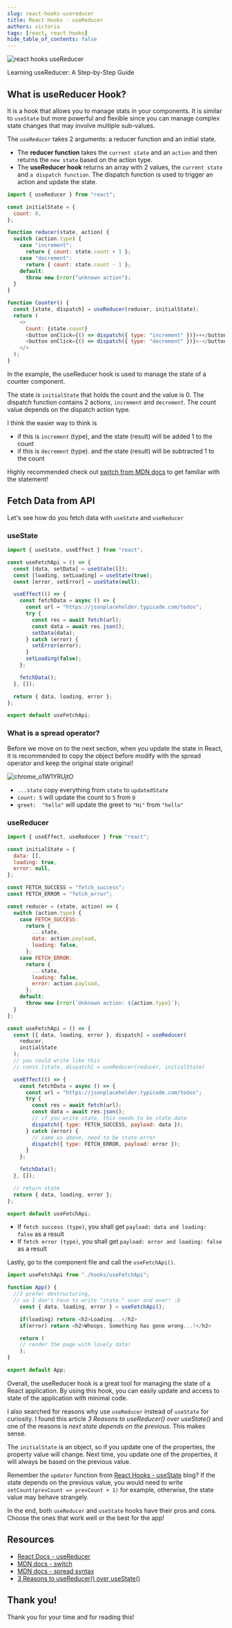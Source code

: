 ```yaml
---
slug: react-hooks-usereducer
title: React Hooks - useReducer
authors: victoria
tags: [react, react hooks]
hide_table_of_contents: false
---
```


![react hooks useReducer](./react-hooks-usereducer.webp)

Learning useReducer: A Step-by-Step Guide

<!--truncate-->

## What is useReducer Hook?

It is a hook that allows you to manage stats in your components. It is similar to `useState` but more powerful and flexible since you can manage complex state changes that may involve multiple sub-values.

The `useReducer` takes 2 arguments: a reducer function and an initial state.

- The **reducer function** takes the `current state` and an `action` and then returns the `new state` based on the action type.
- The **useReducer hook** returns an array with 2 values, the `current state` and `a dispatch function`. The dispatch function is used to trigger an action and update the state.

```js
import { useReducer } from "react";

const initialState = {
  count: 0,
};

function reducer(state, action) {
  switch (action.type) {
    case "increment":
      return { count: state.count + 1 };
    case "decrement":
      return { count: state.count - 1 };
    default:
      throw new Error("unknown action");
  }
}

function Counter() {
  const [state, dispatch] = useReducer(reducer, initialState);
  return (
    <>
      Count: {state.count}
      <button onClick={() => dispatch({ type: "increment" })}>+</button>
      <button onClick={() => dispatch({ type: "decrement" })}>-</button>
    </>
  );
}
```

In the example, the useReducer hook is used to manage the state of a counter component.

The state is `initialState` that holds the count and the value is 0. The dispatch function contains 2 actions, `increment` and `decrement`. The count value depends on the dispatch action type.

I think the easier way to think is

- if this is `increment` (type), and the state (result) will be added 1 to the count
- if this is `decrement` (type). and the state (result) will be subtracted 1 to the count

Highly recommended check out [switch from MDN docs](https://developer.mozilla.org/en-US/docs/Web/JavaScript/Reference/Statements/switch) to get familiar with the statement!

## Fetch Data from API

Let's see how do you fetch data with `useState` and `useReducer`

### useState

```js
import { useState, useEffect } from "react";

const useFetchApi = () => {
  const [data, setData] = useState([]);
  const [loading, setLoading] = useState(true);
  const [error, setError] = useState(null);

  useEffect(() => {
    const fetchData = async () => {
      const url = "https://jsonplaceholder.typicode.com/todos";
      try {
        const res = await fetch(url);
        const data = await res.json();
        setData(data);
      } catch (error) {
        setError(error);
      }
      setLoading(false);
    };

    fetchData();
  }, []);

  return { data, loading, error };
};

export default useFetchApi;
```

### What is a spread operator?

Before we move on to the next section, when you update the state in React, it is recommended to copy the object before modify with the spread operator and keep the original state original!

![chrome_o1W1YRUjtO](https://user-images.githubusercontent.com/35031228/208515994-4a4d6960-326a-462b-8139-7f0a1816161f.gif)

- `...state` copy everything from `state` to `updatedState`
- `count: 5` will update the count to `5` from `0`
- `greet:  "hello"` will update the greet to `"Hi"` from `"hello"`

### useReducer

```js
import { useEffect, useReducer } from "react";

const initialState = {
  data: [],
  loading: true,
  error: null,
};

const FETCH_SUCCESS = "fetch_success";
const FETCH_ERROR = "fetch_error";

const reducer = (state, action) => {
  switch (action.type) {
    case FETCH_SUCCESS:
      return {
        ...state,
        data: action.payload,
        loading: false,
      };
    case FETCH_ERROR:
      return {
        ...state,
        loading: false,
        error: action.payload,
      };
    default:
      throw new Error(`Unknown action: ${action.type}`);
  }
};

const useFetchApi = () => {
  const [{ data, loading, error }, dispatch] = useReducer(
    reducer,
    initialState
  );
  // you could write like this
  // const [state, dispatch] = useReducer(reducer, initialState)

  useEffect(() => {
    const fetchData = async () => {
      const url = "https://jsonplaceholder.typicode.com/todos";
      try {
        const res = await fetch(url);
        const data = await res.json();
        // if you write state, this needs to be state.data
        dispatch({ type: FETCH_SUCCESS, payload: data });
      } catch (error) {
        // same as above, need to be state.error
        dispatch({ type: FETCH_ERROR, payload: error });
      }
    };

    fetchData();
  }, []);

  // return state
  return { data, loading, error };
};

export default useFetchApi;
```

- If `fetch success (type)`, you shall get `payload: data and loading: false` as a result
- If `fetch error (type)`, you shall get `payload: error and loading: false` as a result

Lastly, go to the component file and call the `useFetchApi()`.

```js
import useFetchApi from "./hooks/useFetchApi";

function App() {
  //I prefer destructuring,
  // so I don't have to write "state." over and over! :D
	const { data, loading, error } = useFetchApi();

	if(loading) return <h2>Loading...</h2>
	if(error) return <h2>Whoops, Something has gone wrong...!</h2>

	return (
    // render the page with lovely data!
	);
}

export default App;
```

Overall, the useReducer hook is a great tool for managing the state of a React application. By using this hook, you can easily update and access to state of the application with minimal code.

I also searched for reasons why use `useReducer` instead of `useState` for curiosity. I found this article _3 Reasons to useReducer() over useState()_ and one of the reasons is _next state depends on the previous_. This makes sense.

The `initialState` is an object, so if you update one of the properties, the property value will change. Next time, you update one of the properties, it will always be based on the previous value.

Remember the `updater` function from [React Hooks - useState](https://victoriacheng15.vercel.app/blog/react-hooks-usestate#something-strange-maybe) blog? If the state depends on the previous value, you would need to write `setCount(prevCount => prevCount + 1)` for example, otherwise, the state value may behave strangely.

In the end, both `useReducer` and `useState` hooks have their pros and cons. Choose the ones that work well or the best for the app!

## Resources

- [React Docs - useReducer](https://beta.reactjs.org/apis/react/useReducer#usereducer)
- [MDN docs - switch](https://developer.mozilla.org/en-US/docs/Web/JavaScript/Reference/Statements/switch)
- [MDN docs - spread syntax](https://developer.mozilla.org/en-US/docs/Web/JavaScript/Reference/Operators/Spread_syntax)
- [3 Reasons to useReducer() over useState()](<https://dev.to/spukas/3-reasons-to-usereducer-over-usestate-43ad#:%7E:text=useReducer()%20is%20an%20alternative,understand%20for%20you%20and%20colleagues>)

## Thank you!

Thank you for your time and for reading this!
